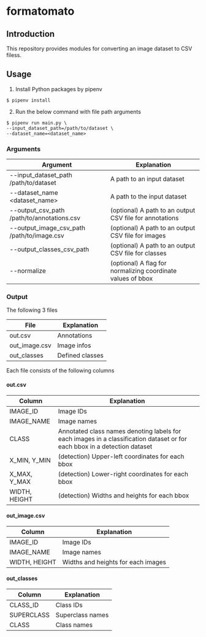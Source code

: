 # formatomato
## Introduction

This repository provides modules for converting an image dataset to CSV filess.

## Usage
1. Install Python packages by pipenv
```
$ pipenv install
```
2. Run the below command with file path arguments
```
$ pipenv run main.py \
--input_dataset_path=/path/to/dataset \
--dataset_name=<dataset_name>
```
### Arguments
| Argument | Explanation |
|-|-|
| --input_dataset_path /path/to/dataset |  A path to an input dataset  |
| --dataset_name <dataset_name>|  A path to the input dataset  |
| --output_csv_path /path/to/annotations.csv | (optional) A path to an output CSV file for annotations |
| --output_image_csv_path /path/to/image.csv | (optional) A path to an output CSV file for images |
| --output_classes_csv_path | (optional) A path to an output CSV file for classes |
| --normalize | (optional) A flag for normalizing coordinate values of bbox |

### Output
The following 3 files

| File | Explanation |
|-|-|
| out.csv | Annotations |
| out_image.csv | Image infos |
| out_classes | Defined classes |

Each file consists of the following columns
#### out.csv
| Column | Explanation |
|-|-|
| IMAGE_ID | Image IDs |
| IMAGE_NAME | Image names |
| CLASS | Annotated class names denoting labels for each images in a classification dataset or for each bbox in a detection dataset |
| X_MIN, Y_MIN | (detection) Upper-left coordinates for each bbox |
|X_MAX, Y_MAX| (detection) Lower-right coordinates for each bbox |
|WIDTH, HEIGHT| (detection) Widths and heights for each bbox |

#### out_image.csv
| Column | Explanation |
|-|-|
| IMAGE_ID | Image IDs |
| IMAGE_NAME | Image names |
|WIDTH, HEIGHT| Widths and heights for each images |

#### out_classes
| Column | Explanation |
|-|-|
| CLASS_ID | Class IDs |
| SUPERCLASS | Superclass names |
| CLASS | Class names |


